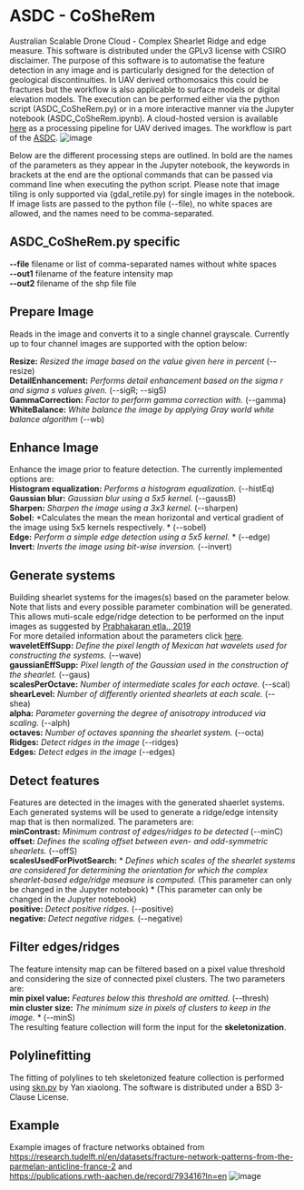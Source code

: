 # ASDC - CoSheRem
Australian Scalable Drone Cloud - Complex Shearlet Ridge and edge measure. This software is distributed under the GPLv3 license with CSIRO disclaimer. The purpose of this software is to automatise the feature detection in any image and is particularly designed for the detection of geological discontinuities. In UAV derived orthomosaics this could be fractures but the workflow is also applicable to surface models or digital elevation models. The execution can be performed either via the python script (ASDC_CoSheRem.py) or in a more interactive manner via the Jupyter notebook (ASDC_CoSheRem.ipynb). A cloud-hosted version is available [here](https://asdc.cloud.edu.au) as a processing pipeline for UAV derived images. 
The workflow is part of the [ASDC](https://asdc.io/).
![image](https://user-images.githubusercontent.com/82503083/190591385-dca6b50e-7555-4ebe-9c2c-99d71b9dbc34.png)

Below are the different processing steps are outlined. In bold are the names of the parameters as they appear in the Jupyter notebook, the keywords in brackets at the end are the optional commands that can be passed via command line when executing the python script. Please note that image tiling is only supported via (gdal_retile.py) for single images in the notebook. If image lists are passed to the python file (--file), no white spaces are allowed, and the names need to be comma-separated.

## ASDC_CoSheRem.py specific
**--file** filename or list of comma-separated names without white spaces  <br />
**--out1** filename of the feature intensity map  <br />
**--out2** filename of the shp file file <br />

## Prepare Image
Reads in the image and converts it to a single channel grayscale.
Currently up to four channel images are supported with the option below:

**Resize:** *Resized the image based on the value given here in percent* (--resize) <br />
**DetailEnhancement:** *Performs detail enhancement based on the sigma r and sigma s values given.* (--sigR; --sigS) <br />
**GammaCorrection:** *Factor to perform gamma correction with.* (--gamma) <br />
**WhiteBalance:** *White balance the image by applying Gray world white balance algorithm* (--wb) <br />

## Enhance Image
Enhance the image prior to feature detection. 
The currently implemented options are: <br/>
**Histogram equalization:** *Performs a histogram equalization.* (--histEq) <br />
**Gaussian blur:** *Gaussian blur using a 5x5 kernel.* (--gaussB) <br />
**Sharpen:** *Sharpen the image using a 3x3 kernel.* (--sharpen) <br />
**Sobel:** *Calculates the mean the mean horizontal and vertical gradient of the image using 5x5 kernels respectively. * (--sobel) <br />
**Edge:** *Perform a simple edge detection using a 5x5 kernel.* * (--edge) <br />
 **Invert:** *Inverts the image using bit-wise inversion.* (--invert) <br />
 
## Generate systems
Building shearlet systems for the images(s) based on the parameter below. Note that lists and every possible parameter combination will be generated. This allows muti-scale edge/ridge detection to be performed on the input images as suggested by [Prabhakaran etla., 2019](https://doi.org/10.5194/se-10-2137-2019) <br />
For more detailed information about the parameters click [here](http://www.math.uni-bremen.de/cda/software/CoShREM_Parameter_Guide.pdf). <br />
**waveletEffSupp:** *Define the pixel length of Mexican hat wavelets used for constructing the systems.* (--wave) <br />
**gaussianEffSupp:** *Pixel length of the Gaussian used in the construction of the shearlet.* (--gaus) <br />
**scalesPerOctave:** *Number of intermediate scales for each octave.* (--scal) <br />
**shearLevel:** *Number of differently oriented shearlets at each scale.* (--shea) <br />
**alpha:** *Parameter governing the degree of anisotropy introduced via scaling.* (--alph) <br />
**octaves:** *Number of octaves spanning the shearlet system.* (--octa) <br />
**Ridges:** *Detect ridges in the image* (--ridges) <br />
**Edges:** *Detect edges in the image* (--edges) <br />

## Detect features
Features are detected in the images with the generated shaerlet systems. Each generated systems will be used to generate a ridge/edge intensity map that is then normalized. The parameters are: <br />
**minContrast:** *Minimum contrast of edges/ridges to be detected* (--minC) <br/>
**offset:** *Defines the scaling offset between even- and odd-symmetric shearlets.* (--offS) <br />
**scalesUsedForPivotSearch:** * *Defines which scales of the shearlet systems are considered for determining the orientation for which the complex shearlet-based edge/ridge measure is computed.* (This parameter can only be changed in the Jupyter notebook) * (This parameter can only be changed in the Jupyter notebook) <br />
**positive:** *Detect positive ridges.* (--positive) <br />
**negative:** *Detect negative ridges.* (--negative) <br />

## Filter edges/ridges
The feature intensity map can be filtered based on a pixel value threshold and considering the size of connected pixel clusters. The two parameters are: <br />
**min pixel value:** *Features below this threshold are omitted.* (--thresh) <br />
**min cluster size:** *The minimum size in pixels of clusters to keep in the image.* * (--minS) <br />
The resulting feature collection will form the input for the **skeletonization**. 

## Polylinefitting
The fitting of polylines to teh skeletonized feature collection is performed using [skn.py](https://github.com/Image-Py/sknw) by Yan xiaolong.
The software is distributed under a BSD 3-Clause License.

## Example
Example images of fracture networks obtained from <br />
https://research.tudelft.nl/en/datasets/fracture-network-patterns-from-the-parmelan-anticline-france-2 and <br />
https://publications.rwth-aachen.de/record/793416?ln=en 
![image](https://user-images.githubusercontent.com/82503083/190591211-6fe74e9f-1570-4ebc-8837-c9f71c08f9a2.png)
